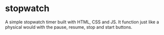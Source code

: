 # stopwatch
A simple stopwatch timer built with HTML, CSS and JS. It function just like a physical would with the pause, resume, stop and start buttons.
